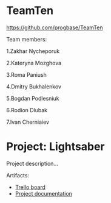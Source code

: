 # TeamTen
https://github.com/progbase/TeamTen

Team members:

1.Zakhar Nycheporuk 

2.Kateryna Mozghova

3.Roma Paniush

4.Dmitry Bukhalenkov

5.Bogdan Podlesniuk

6.Rodion Dlubak

7.Ivan Cherniaiev


# Project: Lightsaber

Project description...

Artifacts:

* [Trello board](https://github.com/orgs/progbase/projects/11)
* [Project documentation](https://drive.google.com/open?id=1KNX3V0pukPLRQGCtuADJFzGPhEOYDvKN)

